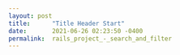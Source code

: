```yaml
---
layout: post
title:      "Title Header Start"
date:       2021-06-26 02:23:50 -0400
permalink:  rails_project_-_search_and_filter
---
```


                                                                                                                                                                                                                                                                                                                                                                                                                                                                                                                                                                                                                                                                                                                                                  

